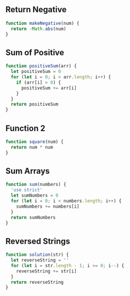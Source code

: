 ## Return Negative

```js
function makeNegative(num) {
  return -Math.abs(num)
}
```

## Sum of Positive

```js
function positiveSum(arr) {
  let positiveSum = 0
  for (let i = 0; i < arr.length; i++) {
    if (arr[i] > 0) {
      positiveSum += arr[i]
    }
  }
  return positiveSum
}
```

## Function 2

```js
function square(num) {
  return num * num
}
```

## Sum Arrays

```js
function sum(numbers) {
  'use strict'
  let sumNumbers = 0
  for (let i = 0; i < numbers.length; i++) {
    sumNumbers += numbers[i]
  }
  return sumNumbers
}
```

## Reversed Strings

```js
function solution(str) {
  let reverseString = ''
  for (let i = str.length - 1; i >= 0; i--) {
    reverseString += str[i]
  }
  return reverseString
}
```
